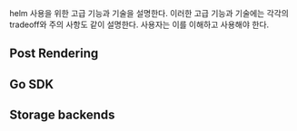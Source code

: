 helm 사용을 위한 고급 기능과 기술을 설명한다. 이러한 고급 기능과 기술에는 각각의 tradeoff와 주의 사항도 같이 설명한다. 사용자는 이를 이해하고 사용해야 한다.

## Post Rendering

## Go SDK

## Storage backends